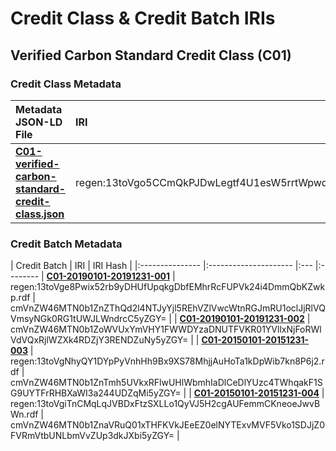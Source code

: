 # Credit Class & Credit Batch IRIs

## Verified Carbon Standard Credit Class (C01)

### Credit Class Metadata

| Metadata JSON-LD File | IRI   | IRI Hash 
|:--------------------- |:------|:--------
| **[C01-verified-carbon-standard-credit-class.json](https://github.com/regen-network/regen-registry-ops/blob/main/C01/credit-class-metadata/C01-verified-carbon-standard-credit-class.json)** | regen:13toVgo5CCmQkPJDwLegtf4U1esW5rrtWpwqE6nSdp1ha9W88Rfuf5M.rdf | cmVnZW46MTN0b1ZnbzVDQ21Ra1BKRHdMZWd0ZjRVMWVzVzVycnRXcHdxRTZuU2RwMWhhOVc4OFJmdWY1TS5yZGY=


### Credit Batch Metadata

| Credit Batch | IRI | IRI Hash |
|:--------------- |:---------------------  |:--- |:--------
| **[C01-20190101-20191231-001]()** | regen:13toVge8Pwix52rb9yDHUfUpqkgDbfEMhrRcFUPVk24i4DmmQbKZwkp.rdf | cmVnZW46MTN0b1ZnZThQd2l4NTJyYjl5REhVZlVwcWtnRGJmRU1oclJjRlVQVmsyNGk0RG1tUWJLWndrcC5yZGY= |
| **[C01-20190101-20191231-002]()** | cmVnZW46MTN0b1ZoWVUxYmVHY1FWWDYzaDNUTFVKR01YVllxNjFoRWlVdVQxRjlWZXk4RDZjY3RENDZuNy5yZGY= | 
| **[C01-20150101-20151231-003]()** | regen:13toVgNhyQY1DYpPyVnhHh9Bx9XS78MhjjAuHoTa1kDpWib7kn8P6j2.rdf | cmVnZW46MTN0b1ZnTmh5UVkxRFlwUHlWbmhIaDlCeDlYUzc4TWhqakF1SG9UYTFrRHBXaWI3a244UDZqMi5yZGY= |
| **[C01-20150101-20151231-004]()** | regen:13toVgiTnCMqLqJVBDxFtzSXLLo1QyVJ5H2cgAUFemmCKneoeJwvBWn.rdf | cmVnZW46MTN0b1ZnaVRuQ01xTHFKVkJEeEZ0elNYTExvMVF5Vko1SDJjZ0FVRmVtbUNLbmVvZUp3dkJXbi5yZGY= |